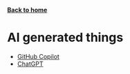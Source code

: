 [__Back to home__](../index.md)

# AI generated things

- [GitHub Copilot](copilot.md) 
- [ChatGPT](chatgpt.md)
